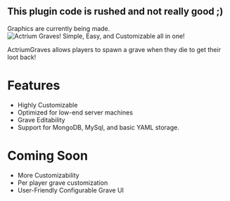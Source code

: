 ## This plugin code is rushed and not really good ;)

Graphics are currently being made.
![Actrium Graves! Simple, Easy, and Customizable all in one!](https://cdn.modrinth.com/data/cached_images/7257439657b22d57bee13cea87a1ae6777980f80.png)

ActriumGraves allows players to spawn a grave when they die to get their loot back!

# Features
- Highly Customizable
- Optimized for low-end server machines
- Grave Editability
- Support for MongoDB, MySql, and basic YAML storage.

# Coming Soon
- More Customizability
- Per player grave customization
- User-Friendly Configurable Grave UI

